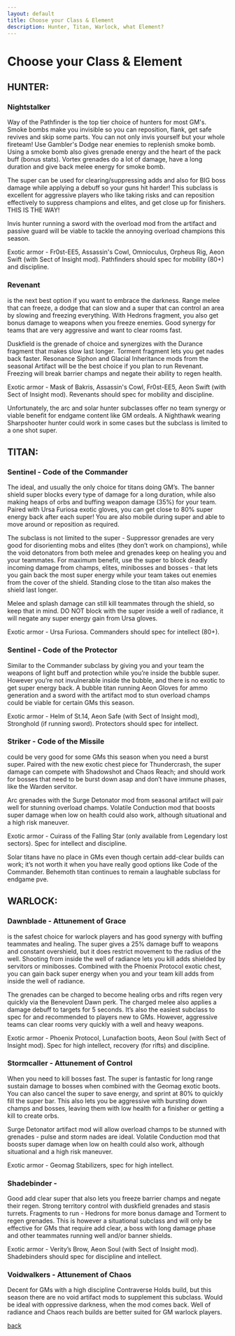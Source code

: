 ```yaml
---
layout: default
title: Choose your Class & Element
description: Hunter, Titan, Warlock, what Element?
---
```


# Choose your Class & Element

## HUNTER:

### Nightstalker 
Way of the Pathfinder is the top tier choice of hunters for most GM's. Smoke bombs make you invisible so you can reposition, flank, get safe revives and skip some parts. You can not only invis yourself but your whole fireteam! Use Gambler's Dodge near enemies to replenish smoke bomb. Using a smoke bomb also gives grenade energy and the heart of the pack buff (bonus stats). Vortex grenades do a lot of damage, have a long duration and give back melee energy for smoke bomb. 

The super can be used for clearing/suppressing adds and also for BIG boss damage while applying a debuff so your guns hit harder! This subclass is excellent for aggressive players who like taking risks and can reposition effectively to suppress champions and elites, and get close up for finishers. THIS IS THE WAY!

Invis hunter running a sword with the overload mod from the artifact and passive guard will be viable to tackle the annoying overload champions this season.

Exotic armor - Fr0st-EE5, Assassin's Cowl, Omnioculus, Orpheus Rig, Aeon Swift (with Sect of Insight mod). Pathfinders should spec for mobility (80+) and discipline.


### Revenant 
is the next best option if you want to embrace the darkness. Range melee that can freeze, a dodge that can slow and a super that can control an area by slowing and freezing everything. With Hedrons fragment, you also get bonus damage to weapons when you freeze enemies. Good synergy for teams that are very aggressive and want to clear rooms fast. 

Duskfield is the grenade of choice and synergizes with the Durance fragment that makes slow last longer. Torment fragment lets you get nades back faster. Resonance Siphon and Glacial Inheritance mods from the seasonal Artifact will be the best choice if you plan to run Revenant. Freezing will break barrier champs and negate their ability to regen health.

Exotic armor - Mask of Bakris, Assassin's Cowl, Fr0st-EE5, Aeon Swift (with Sect of Insight mod). Revenants should spec for mobility and discipline.


Unfortunately, the arc and solar hunter subclasses offer no team synergy or viable benefit for endgame content like GM ordeals. A Nighthawk wearing Sharpshooter hunter could work in some cases but the subclass is limited to a one shot super. 


## TITAN:

### Sentinel - Code of the Commander
The ideal, and usually the only choice for titans doing GM’s. The banner shield super blocks every type of damage for a long duration, while also making heaps of orbs and buffing weapon damage (35%) for your team. Paired with Ursa Furiosa exotic gloves, you can get close to 80% super energy back after each super! You are also mobile during super and able to move around or reposition as required.

The subclass is not limited to the super - Suppressor grenades are very good for disorienting mobs and elites (they don’t work on champions), while the void detonators from both melee and grenades keep on healing you and your teammates. For maximum benefit, use the super to block deadly incoming damage from champs, elites, minibosses and bosses - that lets you gain back the most super energy while your team takes out enemies from the cover of the shield. Standing close to the titan also makes the shield last longer. 

Melee and splash damage can still kill teammates through the shield, so keep that in mind. DO NOT block with the super inside a well of radiance, it will negate any super energy gain from Ursa gloves.

Exotic armor - Ursa Furiosa. Commanders should spec for intellect (80+).


### Sentinel - Code of the Protector 
Similar to the Commander subclass by giving you and your team the weapons of light buff and protection while you’re inside the bubble super. However you’re not invulnerable inside the bubble, and there is no exotic to get super energy back. A bubble titan running Aeon Gloves for ammo generation and a sword with the artifact mod to stun overload champs could be viable for certain GMs this season.

Exotic armor - Helm of St.14, Aeon Safe (with Sect of Insight mod), Stronghold (if running sword). Protectors should spec for intellect.


### Striker - Code of the Missile 
could be very good for some GMs this season when you need a burst super. Paired with the new exotic chest piece for Thundercrash, the super damage can compete with Shadowshot and Chaos Reach; and should work for bosses that need to be burst down asap and don’t have immune phases, like the Warden servitor. 

Arc grenades with the Surge Detonator mod from seasonal artifact will pair well for stunning overload champs. Volatile Conduction mod that boosts super damage when low on health could also work, although situational and a high risk maneuver. 

Exotic armor - Cuirass of the Falling Star (only available from Legendary lost sectors). Spec for intellect and discipline.


Solar titans have no place in GMs even though certain add-clear builds can work; it’s not worth it when you have really good options like Code of the Commander. Behemoth titan continues to remain a laughable subclass for endgame pve.


## WARLOCK:

### Dawnblade - Attunement of Grace 
is the safest choice for warlock players and has good synergy with buffing teammates and healing. The super gives a 25% damage buff to weapons and constant overshield, but it does restrict movement to the radius of the well. Shooting from inside the well of radiance lets you kill adds shielded by servitors or minibosses. Combined with the Phoenix Protocol exotic chest, you can gain back super energy when you and your team kill adds from inside the well of radiance. 

The grenades can be charged to become healing orbs and rifts regen very quickly via the Benevolent Dawn perk. The charged melee also applies a damage debuff to targets for 5 seconds. It’s also the easiest subclass to spec for and recommended to players new to GMs. However, aggressive teams can clear rooms very quickly with a well and heavy weapons.

Exotic armor - Phoenix Protocol, Lunafaction boots, Aeon Soul (with Sect of Insight mod). Spec for high intellect, recovery (for rifts) and discipline. 


### Stormcaller - Attunement of Control 
When you need to kill bosses fast. The super is fantastic for long range sustain damage to bosses when combined with the Geomag exotic boots. You can also cancel the super to save energy, and sprint at 80% to quickly fill the super bar. This also lets you be aggressive with bursting down champs and bosses, leaving them with low health for a finisher or getting a kill to create orbs.

Surge Detonator artifact mod will allow overload champs to be stunned with grenades - pulse and storm nades are ideal. Volatile Conduction mod that boosts super damage when low on health could also work, although situational and a high risk maneuver. 

Exotic armor - Geomag Stabilizers, spec for high intellect.


### Shadebinder - 
Good add clear super that also lets you freeze barrier champs and negate their regen. Strong territory control with duskfield grenades and stasis turrets. Fragments to run - Hedrons for more bonus damage and Torment to regen grenades. This is however a situational subclass and will only be effective for GMs that require add clear, a boss with long damage phase and other teammates running well and/or banner shields.

Exotic armor - Verity’s Brow, Aeon Soul (with Sect of Insight mod). Shadebinders should spec for discipline and intellect.


### Voidwalkers - Attunement of Chaos 
Decent for GMs with a high discipline Contraverse Holds build, but this season there are no void artifact mods to supplement this subclass. Would be ideal with oppressive darkness, when the mod comes back. Well of radiance and Chaos reach builds are better suited for GM warlock players.

[back](./)
